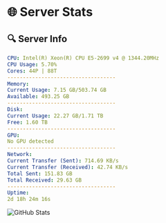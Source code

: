 # 🌐 Server Stats
## 🔍 Server Info
```yaml
CPU: Intel(R) Xeon(R) CPU E5-2699 v4 @ 1344.20MHz
CPU Usage: 5.70%
Cores: 44P | 88T
-----------------------------------
Memory:
Current Usage: 7.15 GB/503.74 GB
Available: 493.25 GB
-----------------------------------
Disk:
Current Usage: 22.27 GB/1.71 TB
Free: 1.60 TB
-----------------------------------
GPU:
No GPU detected
-----------------------------------
Network:
Current Transfer (Sent): 714.69 KB/s
Current Transfer (Received): 42.74 KB/s
Total Sent: 151.83 GB
Total Received: 29.63 GB
-----------------------------------
Uptime:
2d 18h 24m 16s
```
![GitHub Stats](https://img.shields.io/badge/Updated-2025-04-22_11:33:04-blue)